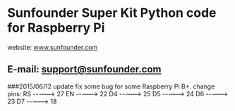 # Sunfounder Super Kit Python code for Raspberry Pi

website:
	www.sunfounder.com

E-mail:
	support@sunfounder.com
----------
###2015/06/12 update
fix some bug for some Raspberry Pi B+.
	change pins:
	RS -----> 27
	EN -----> 22
	D4 -----> 25
	D5 -----> 24
	D6 -----> 23
	D7 -----> 18

